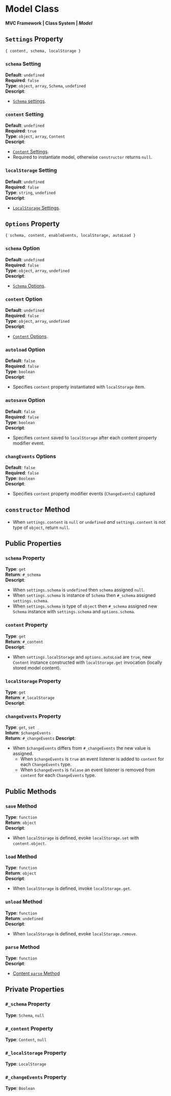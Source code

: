 # Model Class
**MVC Framework \| Class System \| *Model***  

## `Settings` Property
```
{ content, schema, localStorage }
```
### `schema` Setting
**Default**: `undefined`  
**Required**: `false`  
**Type**: `object`, `array`, `Schema`, `undefined`  
**Descript**:  
 - [`Schema` settings](./Schema/index.md#settings-property).  
### `content` Setting
**Default**: `undefined`  
**Required**: `true`  
**Type**: `object`, `array`, `Content`  
**Descript**:  
 - [`Content` Settings](./Content/index.md#settings-property).  
 - Required to instantiate model, otherwise `constructor` returns `null`.  
### `localStorage` Setting
**Default**: `undefined`  
**Required**: `false`  
**Type**: `string`, `undefined`  
**Descript**:  
 - [`LocalStorage` Settings](./LocalStorage/index.md#settings-property).  

## `Options` Property
```
{ schema, content, enableEvents, localStorage, autoLoad }
```
### `schema` Option
**Default**: `undefined`  
**Required**: `false`  
**Type**: `object`, `array`, `undefined`  
**Descript**:  
 - [`Schema` Options](./Schema/index.md/#options-property).  
### `content` Option
**Default**: `undefined`  
**Required**: `false`  
**Type**: `object`, `array`, `undefined`  
**Descript**:  
 - [`Content` Options](./Content/index.md/#options-property).  
### `autoload` Option
**Default**: `false`  
**Required**: `false`  
**Type**: `boolean`  
**Descript**:  
   - Specifies `content` property instantiated with `localStorage` item.  
### `autosave` Option
**Default**: `false`  
**Required**: `false`  
**Type**: `boolean`  
**Descript**:  
 - Specifies `content` saved to `localStorage` after each content property modifier event.  
### `changEvents` Options
**Default**: `false`  
**Required**: `false`  
**Type**: `Boolean`  
**Descript**:  
 - Specifies `content` property modifier events (`ChangeEvents`) captured

## `constructor` Method
 - When `settings.content` is `null` or `undefined` *and* `settings.content` is not type of `object`, return `null`.  


## Public Properties
### `schema` Property
**Type**: `get`  
**Return**: `#_schema`  
**Descript**:  
 - When `settings.schema` is `undefined` then `schema` assigned `null`.  
 - When `settings.schema` is instance of `Schema` then `#_schema` assigned `settings.schema`.  
 - When `settings.schema` is type of `object` then `#_schema` assigned new `Schema` instance with `settings.schema` and `options.schema`. 
### `content` Property
**Type**: `get`  
**Return**: `#_content`  
**Descript**:  
 - When `settings.localStorage` and `options.autoLoad` are `true`, new `Content` instance constructed with `localStorage.get` invocation (locally stored model content).  
### `localStorage` Property
**Type**: `get`  
**Return**: `#_localStorage`  
**Descript**:  
### `changeEvents` Property
**Type**: `get`, `set`  
**Inturn**: `$changeEvents`  
**Return**: `#_changeEvents`
**Descript**:  
 - When `$changeEvents` differs from `#_changeEvents` the new value is assigned. 
   - When `$changeEvents` is `true` an event listener is added to `content` for each `ChangeEvents` type.  
   - When `$changeEvents` is `falase` an event listener is removed from `content` for each `ChangeEvents` type.  

## Public Methods
### `save` Method
**Type**: `function`  
**Return**: `object`  
**Descript**:  
 - When  `localStorage` is defined, evoke `localStorage.set` with `content.object`.  
### `load` Method
**Type**: `function`  
**Return**: `object`  
**Descript**:  
 - When `localStorage` is defined, invoke `localStorage.get`.  
### `unload` Method
**Type**: `function`  
**Return**: `undefined`  
**Descript**:  
 - When `localStorage` is defined, evoke `localStorage.remove`.  
### `parse` Method
**Type**: `function`  
**Descript**:  
 - [Content `parse` Method](./Content/index.md#parse-property)

## Private Properties
### `#_schema` Property
**Type**: `Schema`, `null`
### `#_content` Property
**Type**: `Content`, `null`
### `#_localStorage` Property
**Type**: `LocalStorage`  
### `#_changeEvents` Property
**Type**: `Boolean`  
